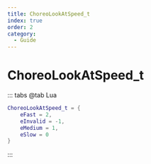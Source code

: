 ```yaml
---
title: ChoreoLookAtSpeed_t
index: true
order: 2
category:
  - Guide
---
```


# ChoreoLookAtSpeed_t
::: tabs
@tab Lua
```lua
ChoreoLookAtSpeed_t = {
    eFast = 2,
    eInvalid = -1,
    eMedium = 1,
    eSlow = 0
}
```
:::